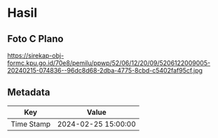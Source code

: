 # Hasil

## Foto C Plano

https://sirekap-obj-formc.kpu.go.id/70e8/pemilu/ppwp/52/06/12/20/09/5206122009005-20240215-074836--96dc8d68-2dba-4775-8cbd-c5402faf95cf.jpg


## Metadata

| Key        | Value               |
| ---------- | ------------------- |
| Time Stamp | 2024-02-25 15:00:00 |



